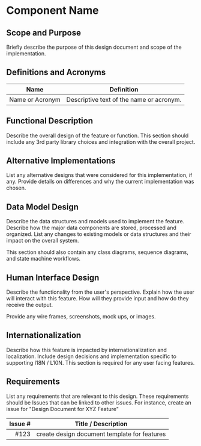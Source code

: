 # Component Name

## Scope and Purpose

Briefly describe the purpose of this design document and scope of the implementation.

## Definitions and Acronyms

| Name            | Definition                               |
|-----------------|------------------------------------------|
| Name or Acronym | Descriptive text of the name or acronym. |

## Functional Description

Describe the overall design of the feature or function.  This section should include any 3rd party library choices and integration with the overall project.

## Alternative Implementations

List any alternative designs that were considered for this implementation, if any.  Provide details on differences and why the current implementation was chosen. 

## Data Model Design

Describe the data structures and models used to implement the feature.  Describe how the major data components are stored, processed and organized.  List any changes to existing models or data structures and their impact on the overall system.

This section should also contain any class diagrams, sequence diagrams, and state machine workflows. 

## Human Interface Design

Describe the functionality from the user's perspective.  Explain how the user will interact with this feature.  How will they provide input and how do they receive the output.

Provide any wire frames, screenshots, mock ups, or images. 

## Internationalization

Describe how this feature is impacted by internationalization and localization.  Include design decisions and implementation specific to supporting I18N / L10N.  This section is required for any user facing features.

## Requirements

List any requirements that are relevant to this design.  These requirements should be Issues that can be linked to other issues.  For instance, create an issue for "Design Document for XYZ Feature"

| Issue # | Title / Description                          |
|--------:|----------------------------------------------|
|    #123 | create design document template for features |
